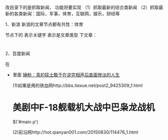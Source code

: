 改目录下的是抓取新闻，
功能将要实现
（1）抓取最新的综合类新闻
（2）抓取最新的各类新闻：国际，军事，体育，互联网，娱乐，财经等


1、新浪
新浪的文章节点都有共性：体育
<head>节点下的
	<meta name="keywords" content="xx,xx,xx">  表示关键字
	<meta property="og:type" content="article"> 表示是文章类型
</head>

<body>下文章：
	<div class="blkContainerSblk">
		<h1 id="artibodyTitle"/>
		<div class="artInfo">
			<span id="pub_date" />
			<span id="media_name" />
		</div>
		<div class="BSHARE_POP" id="artibody">
			<p></p>
		</div>
	</div>
</body>


2、百度新闻 
<div class="bd">
在<ul><li>里面
<a href="http://zhanglei.baijia.baidu.com/article/152196" target="_blank" mon="ct=1&amp;a=1&amp;c=internet&amp;pn=1">锤粉：真的猛士敢于在说完相声后直面惨淡的人生</a>



<meta http-equiv="newbaijia" content="newbaijia">

(1)如果是用的铁血网http://bbs.tiexue.net/post2_9425309_1.html
<div class="main" id="main">
<h1 class="post_tit">美剧中F-18舰载机大战中巴枭龙战机</h1>
<p/>
$('#main p')


(2)前沿网http://hot.qianyan001.com/20150830/114476_1.html





